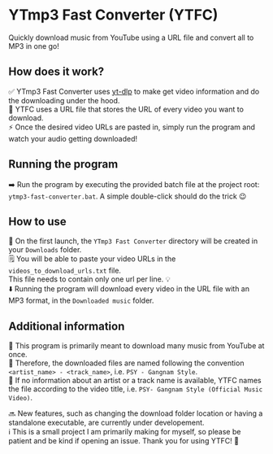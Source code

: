 # YTmp3 Fast Converter (YTFC)

Quickly download music from YouTube using a URL file and convert all to MP3 in one go!

## How does it work?

:white_check_mark: YTmp3 Fast Converter uses [yt-dlp](https://github.com/yt-dlp/yt-dlp) to make get video information and do the downloading under the hood.  
:link: YTFC uses a URL file that stores the URL of every video you want to download.  
:zap: Once the desired video URLs are pasted in, simply run the program and watch your audio getting downloaded!

## Running the program

:arrow_right: Run the program by executing the provided batch file at the project root: `ytmp3-fast-converter.bat`. A simple double-click should do the trick :wink:

## How to use

:file_folder: On the first launch, the `YTmp3 Fast Converter` directory will be created in your `Downloads` folder.  
:spiral_notepad: You will be able to paste your video URLs in the `videos_to_download_urls.txt` file.  
This file needs to contain only one url per line. :bulb:  
:arrow_down: Running the program will download every video in the URL file with an MP3 format, in the `Downloaded music` folder.

## Additional information

:musical_note: This program is primarily meant to download many music from YouTube at once.  
:green_heart: Therefore, the downloaded files are named following the convention `<artist_name> - <track_name>`, i.e. `PSY - Gangnam Style`.  
:blue_heart: If no information about an artist or a track name is available, YTFC names the file according to the video title, i.e. `PSY- Gangnam Style (Official Music Video)`.

:soon: New features, such as changing the download folder location or having a standalone executable, are currently under developement.  
:information_source: This is a small project I am primarily making for myself, so please be patient and be kind if opening an issue. Thank you for using YTFC! :sparkling_heart:
